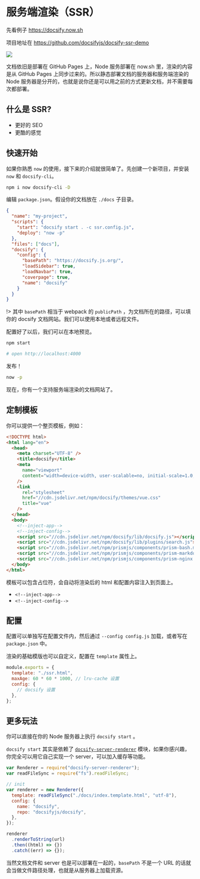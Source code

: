 # 服务端渲染（SSR）

先看例子 https://docsify.now.sh

项目地址在 https://github.com/docsifyjs/docsify-ssr-demo

![](https://dn-mhke0kuv.qbox.me/2bfef08c592706108055.png)

文档依旧是部署在 GitHub Pages 上，Node 服务部署在 now.sh 里，渲染的内容是从 GitHub Pages 上同步过来的。所以静态部署文档的服务器和服务端渲染的 Node 服务器是分开的，也就是说你还是可以用之前的方式更新文档，并不需要每次都部署。

## 什么是 SSR?

- 更好的 SEO
- 更酷的感觉

## 快速开始

如果你熟悉 `now` 的使用，接下来的介绍就很简单了。先创建一个新项目，并安装 `now` 和 `docsify-cli`。

```bash
npm i now docsify-cli -D
```

编辑 `package.json`。假设你的文档放在 `./docs` 子目录。

```json
{
  "name": "my-project",
  "scripts": {
    "start": "docsify start . -c ssr.config.js",
    "deploy": "now -p"
  },
  "files": ["docs"],
  "docsify": {
    "config": {
      "basePath": "https://docsify.js.org/",
      "loadSidebar": true,
      "loadNavbar": true,
      "coverpage": true,
      "name": "docsify"
    }
  }
}
```

!> 其中 `basePath` 相当于 webpack 的 `publicPath` ，为文档所在的路径，可以填你的 docsify 文档网站。我们可以使用本地或者远程文件。

配置好了以后，我们可以在本地预览。

```bash
npm start

# open http://localhost:4000
```

发布！

```bash
now -p
```

现在，你有一个支持服务端渲染的文档网站了。

## 定制模板

你可以提供一个整页模板，例如：

```html
<!DOCTYPE html>
<html lang="en">
  <head>
    <meta charset="UTF-8" />
    <title>docsify</title>
    <meta
      name="viewport"
      content="width=device-width, user-scalable=no, initial-scale=1.0, maximum-scale=1.0, minimum-scale=1.0"
    />
    <link
      rel="stylesheet"
      href="//cdn.jsdelivr.net/npm/docsify/themes/vue.css"
      title="vue"
    />
  </head>
  <body>
    <!--inject-app-->
    <!--inject-config-->
    <script src="//cdn.jsdelivr.net/npm/docsify/lib/docsify.js"></script>
    <script src="//cdn.jsdelivr.net/npm/docsify/lib/plugins/search.js"></script>
    <script src="//cdn.jsdelivr.net/npm/prismjs/components/prism-bash.min.js"></script>
    <script src="//cdn.jsdelivr.net/npm/prismjs/components/prism-markdown.min.js"></script>
    <script src="//cdn.jsdelivr.net/npm/prismjs/components/prism-nginx.min.js"></script>
  </body>
</html>
```

模板可以包含占位符，会自动将渲染后的 html 和配置内容注入到页面上。

- `<!--inject-app-->`
- `<!--inject-config-->`

## 配置

配置可以单独写在配置文件内，然后通过 `--config config.js` 加载，或者写在 `package.json` 中。

渲染的基础模版也可以自定义，配置在 `template` 属性上。

```js
module.exports = {
  template: "./ssr.html",
  maxAge: 60 * 60 * 1000, // lru-cache 设置
  config: {
    // docsify 设置
  },
};
```

## 更多玩法

你可以直接在你的 Node 服务器上执行 `docsify start` 。

`docsify start` 其实是依赖了 [`docsify-server-renderer`](https://npmarket.surge.sh/?name=docsify-server-renderer) 模块，如果你感兴趣，你完全可以用它自己实现一个 server，可以加入缓存等功能。

```js
var Renderer = require("docsify-server-renderer");
var readFileSync = require("fs").readFileSync;

// init
var renderer = new Renderer({
  template: readFileSync("./docs/index.template.html", "utf-8"),
  config: {
    name: "docsify",
    repo: "docsifyjs/docsify",
  },
});

renderer
  .renderToString(url)
  .then((html) => {})
  .catch((err) => {});
```

当然文档文件和 server 也是可以部署在一起的，`basePath` 不是一个 URL 的话就会当做文件路径处理，也就是从服务器上加载资源。
